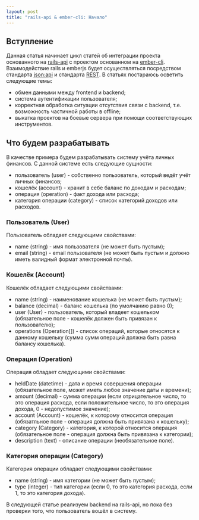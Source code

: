 ```yaml
---
layout: post
title: "rails-api & ember-cli: Начало"
---
```

## Вступление
Данная статья начинает цикл статей об интеграции проекта основанного на [rails-api](https://github.com/rails-api/rails-api) с проектом основанном на [ember-cli](https://github.com/ember-cli/ember-cli). Взаимодействие rails и emberjs будет осуществляться посредством стандарта [json:api](http://jsonapi.org/) и стандарта [REST](https://ru.wikipedia.org/wiki/REST). В статьях постараюсь осветить следующие темы:

- обмен данными между frontend и backend;
- система аутентификации пользователя;
- корректная обработка ситуации отсутствия связи с backend, т.е. возможность частичной работы в offline;
- выкатка проектов на боевые сервера при помощи соответствующих инструментов.

## Что будем разрабатывать
В качестве примера будем разрабатывать систему учёта личных финансов. С данной системе есть следующие сущности:

- пользователь (user) - собственно пользователь, который ведёт учёт личных финансов;
- кошелёк (account) - хранит в себе баланс по доходам и расходам;
- операция (operation) - факт дохода или расхода;
- категория операции (category) - список категорий доходов или расходов.

### Пользователь (User)
Пользователь обладает следующими свойствами:

- name (string) - имя пользователя (не может быть пустым);
- email (string) - email пользователя (не может быть пустым и должно иметь валидный формат электронной почты).

### Кошелёк (Account)
Кошелёк обладает следующими свойствами:

- name (string) - наименование кошелька (не может быть пустым);
- balance (decimal) - баланс кошелька (по умолчанию равно 0);
- user (User) - пользователь, который владеет кошельком (обязательное поле - кошелёк должен быть привязан к пользователю);
- operations (Operation[]) - список операций, которые относятся к данному кошельку (сумма сумм операций должна быть равна балансу кошелька).

### Операция (Operation)
Операция обладает следующими свойствами:

- heldDate (datetime) - дата и время совершения операции (обязательное поле, может иметь любое значение даты и времени);
- amount (decimal) - сумма операции (если отрицательное число, то это операция расхода, если положительное число, то это операция дохода, 0 - недопустимое значение);
- account (Account) - кошелёк, к которому относится операция (обязатльное поле - операция должна быть привязана к кошельку);
- category (Category) - категория, к которой относится операция (обязательное поле - операция должна быть привязана к категории);
- description (text) - описание операции (необязательное поле).

### Категория операции (Category)
Категория операции обладает следующими свойствами:

- name (string) - имя категории (не может быть пустым);
- type (integer) - тип категории (если 0, то это категория расхода, если 1, то это категория дохода).

В следующей статье реализуем backend на rails-api, но пока без проверки того, что пользователь вошёл в систему.